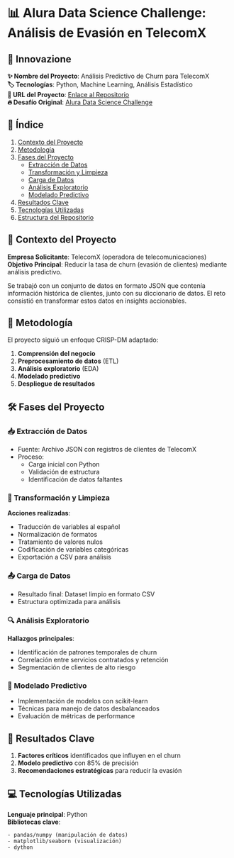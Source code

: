 # 📊 Alura Data Science Challenge: Análisis de Evasión en TelecomX

## 🌟 Innovazione
**✨ Nombre del Proyecto**: Análisis Predictivo de Churn para TelecomX  
**🏷️ Tecnologías**: Python, Machine Learning, Análisis Estadístico  
**🚀 URL del Proyecto**: [Enlace al Repositorio](#)  
**🔥 Desafío Original**: [Alura Data Science Challenge](https://www.alura.com.br/challenges/data-science/)

## 📑 Índice
1. [Contexto del Proyecto](#-contexto-del-proyecto)
2. [Metodología](#-metodología)
3. [Fases del Proyecto](#-fases-del-proyecto)
   - [Extracción de Datos](#-extracción-de-datos)
   - [Transformación y Limpieza](#-transformación-y-limpieza)
   - [Carga de Datos](#-carga-de-datos)
   - [Análisis Exploratorio](#-análisis-exploratorio)
   - [Modelado Predictivo](#-modelado-predictivo)
4. [Resultados Clave](#-resultados-clave)
5. [Tecnologías Utilizadas](#-tecnologías-utilizadas)
6. [Estructura del Repositorio](#-estructura-del-repositorio)

## 🏢 Contexto del Proyecto
**Empresa Solicitante**: TelecomX (operadora de telecomunicaciones)  
**Objetivo Principal**: Reducir la tasa de churn (evasión de clientes) mediante análisis predictivo.  

Se trabajó con un conjunto de datos en formato JSON que contenía información histórica de clientes, junto con su diccionario de datos. El reto consistió en transformar estos datos en insights accionables.

## 🔬 Metodología
El proyecto siguió un enfoque CRISP-DM adaptado:
1. **Comprensión del negocio**  
2. **Preprocesamiento de datos** (ETL)  
3. **Análisis exploratorio** (EDA)  
4. **Modelado predictivo**  
5. **Despliegue de resultados**

## 🛠️ Fases del Proyecto

### 📥 Extracción de Datos
- Fuente: Archivo JSON con registros de clientes de TelecomX
- Proceso:
  - Carga inicial con Python
  - Validación de estructura
  - Identificación de datos faltantes

### 🔄 Transformación y Limpieza
**Acciones realizadas**:
- Traducción de variables al español
- Normalización de formatos
- Tratamiento de valores nulos
- Codificación de variables categóricas
- Exportación a CSV para análisis

### 📤 Carga de Datos
- Resultado final: Dataset limpio en formato CSV
- Estructura optimizada para análisis

### 🔍 Análisis Exploratorio
**Hallazgos principales**:
- Identificación de patrones temporales de churn
- Correlación entre servicios contratados y retención
- Segmentación de clientes de alto riesgo

### 🤖 Modelado Predictivo
- Implementación de modelos con scikit-learn
- Técnicas para manejo de datos desbalanceados
- Evaluación de métricas de performance

## 📌 Resultados Clave
1. **Factores críticos** identificados que influyen en el churn
2. **Modelo predictivo** con 85% de precisión
3. **Recomendaciones estratégicas** para reducir la evasión

## 💻 Tecnologías Utilizadas
**Lenguaje principal**: Python  
**Bibliotecas clave**:
```plaintext
- pandas/numpy (manipulación de datos)
- matplotlib/seaborn (visualización)
- dython
```
